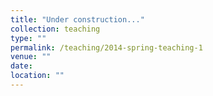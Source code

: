 ```yaml
---
title: "Under construction..."
collection: teaching
type: ""
permalink: /teaching/2014-spring-teaching-1
venue: ""
date: 
location: ""
---
```

